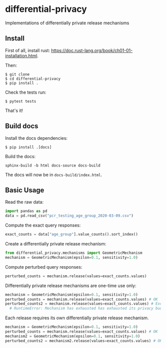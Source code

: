 # differential-privacy
Implementations of differentially private release mechanisms

## Install

First of all, install rust: https://doc.rust-lang.org/book/ch01-01-installation.html.

Then:

```
$ git clone
$ cd differential-privacy
$ pip install .
```

Check the tests run:

```
$ pytest tests
```

That's it!

## Build docs

Install the docs dependencies:

```
$ pip install .[docs]
```

Build the docs:

```
sphinx-build -b html docs-source docs-build
```

The docs will now be in `docs-build/index.html`.

## Basic Usage
Read the raw data:
```python
import pandas as pd
data = pd.read_csv("pcr_testing_age_group_2020-03-09.csv")
```

Compute the exact query responses:
```python
exact_counts = data["age_group"].value_counts().sort_index()
```

Create a differentially private release mechanism:
```python
from differential_privacy.mechanisms import GeometricMechanism
mechanism = GeometricMechanism(epsilon=0.1, sensitivity=1.0)
```

Compute perturbed query responses:
```python
perturbed_counts = mechanism.release(values=exact_counts.values)
```

Differentially private release mechanisms are one-time use only:
```python
mechanism = GeometricMechanism(epsilon=0.1, sensitivity=1.0)
perturbed_counts = mechanism.release(values=exact_counts.values) # OK
perturbed_counts2 = mechanism.release(values=exact_counts.values) # Exception!
  # RuntimeError: Mechanism has exhausted has exhausted its privacy budget.
```

Each release requires its own differentially private release mechanism.
```python
mechanism = GeometricMechanism(epsilon=0.1, sensitivity=1.0)
perturbed_counts = mechanism.release(values=exact_counts.values) # OK
mechanism2 = GeometricMechanism(epsilon=0.1, sensitivity=1.0)
perturbed_counts2 = mechanism2.release(values=exact_counts.values) # OK
```
